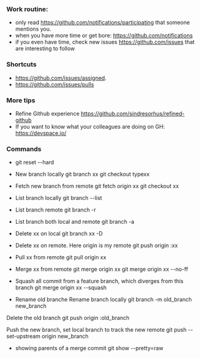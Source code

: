 ### Work routine:

* only read https://github.com/notifications/participating that someone mentions you.
* when you have more time or get bore: https://github.com/notifications 
* if you even have time, check new issues https://github.com/issues that are interesting to follow

### Shortcuts

* https://github.com/issues/assigned.
* https://github.com/issues/pulls

### More tips 

* Refine Github experience https://github.com/sindresorhus/refined-github
* If you want to know what your colleagues are doing on GH: https://devspace.io/

### Commands

* git reset --hard

* New branch locally
git branch xx
git checkout typexx

* Fetch new branch from remote
git fetch origin xx
git checkout xx

* List branch locally
git branch --list

* List branch remote
git branch -r

* List branch both local and remote
git branch -a

* Delete xx on local
git branch xx -D

* Delete xx on remote. Here origin is my remote
git push origin :xx

* Pull xx from remote
git pull origin xx

* Merge xx from remote
git merge origin xx
git merge origin xx --no-ff

* Squash all commit from a feature branch, which diverges from this branch
git merge origin xx --squash

* Rename old branche
Rename branch locally 
git branch -m old_branch new_branch         

Delete the old branch 
git push origin :old_branch                     

Push the new branch, set local branch to track the new remote
git push --set-upstream origin new_branch   

* showing parents of a merge commit
git show --pretty=raw <commit hash>
